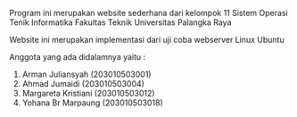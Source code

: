 Program ini merupakan website sederhana dari kelompok 11 Sistem Operasi Tenik Informatika Fakultas Teknik Universitas Palangka Raya

Website ini merupakan implementasi dari uji coba webserver Linux Ubuntu

Anggota yang ada didalamnya yaitu :

1. Arman Juliansyah    (203010503001)
2. Ahmad Jumaidi       (203010503004)
3. Margareta Kristiani (203010503012)
4. Yohana Br Marpaung  (203010503018)